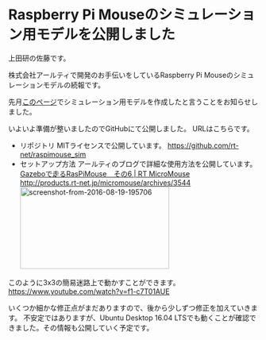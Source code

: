 # Raspberry Pi Mouseのシミュレーション用モデルを公開しました
上田研の佐藤です。

株式会社アールティで開発のお手伝いをしているRaspberry Pi Mouseのシミュレーションモデルの続報です。

先月<a href="https://lab.ueda.asia/?p=1136" target="_blank">このページ</a>でシミュレーション用モデルを作成したと言うことをお知らせしました。

いよいよ準備が整いましたのでGitHubにて公開しました。
URLはこちらです。

<ul>
<li>
リポジトリ
MITライセンスで公開しています。
<a href="https://github.com/rt-net/raspimouse_sim" target="_blank">https://github.com/rt-net/raspimouse_sim</a>
</li>

<li>
セットアップ方法
アールティのブログで詳細な使用方法を公開しています。
<a href="http://products.rt-net.jp/micromouse/archives/3544" target="_blank">Gazeboで走るRasPiMouse　その6 | RT MicroMouse<br />
http://products.rt-net.jp/micromouse/archives/3544<br />
<img class="alignnone size-medium wp-image-1412" src="https://lab.ueda.asia/wp-content/uploads/2016/09/Screenshot-from-2016-08-19-195706-300x165.png" alt="screenshot-from-2016-08-19-195706" width="300" height="165" /></a>
</li>
</ul>

このように3x3の簡易迷路上で動かすことができます。
https://www.youtube.com/watch?v=f1-c7T01AUE

いくつか細かな修正点がまだありますので、後から少しずつ修正を加えていきます。
不安定ではありますが、Ubuntu Desktop 16.04 LTSでも動くことが確認できました。その情報も公開していく予定です。
